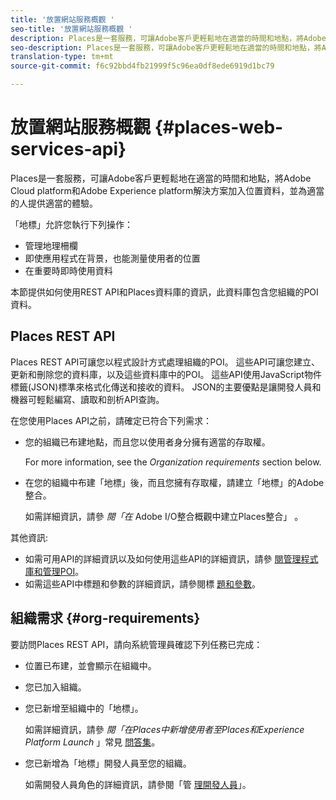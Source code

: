 ```yaml
---
title: '放置網站服務概觀 '
seo-title: '放置網站服務概觀 '
description: Places是一套服務，可讓Adobe客戶更輕鬆地在適當的時間和地點，將Adobe Experience cloud和Adobe Experience platform解決方案加入位置資料，並為適當的人提供適當的體驗。
seo-description: Places是一套服務，可讓Adobe客戶更輕鬆地在適當的時間和地點，將Adobe Experience cloud和Adobe Experience platform解決方案加入位置資料，並為適當的人提供適當的體驗。
translation-type: tm+mt
source-git-commit: f6c92bbd4fb21999f5c96ea0df8ede6919d1bc79

---
```



# 放置網站服務概觀 {#places-web-services-api}

Places是一套服務，可讓Adobe客戶更輕鬆地在適當的時間和地點，將Adobe Cloud platform和Adobe Experience platform解決方案加入位置資料，並為適當的人提供適當的體驗。

「地標」允許您執行下列操作：

* 管理地理柵欄
* 即使應用程式在背景，也能測量使用者的位置
* 在重要時即時使用資料

本節提供如何使用REST API和Places資料庫的資訊，此資料庫包含您組織的POI資料。

## Places REST API

Places REST API可讓您以程式設計方式處理組織的POI。 這些API可讓您建立、更新和刪除您的資料庫，以及這些資料庫中的POI。 這些API使用JavaScript物件標籤(JSON)標準來格式化傳送和接收的資料。 JSON的主要優點是讓開發人員和機器可輕鬆編寫、讀取和剖析API查詢。

在您使用Places API之前，請確定已符合下列需求：

* 您的組織已布建地點，而且您以使用者身分擁有適當的存取權。

   For more information, see the *Organization requirements* section below.

* 在您的組織中布建「地標」後，而且您擁有存取權，請建立「地標」的Adobe整合。

   如需詳細資訊，請參 *閱「在* Adobe I/O整合概觀中建立Places整合」 [](/help/places-web-service-api/adobe-i-o-integration.md)。

其他資訊:

* 如需可用API的詳細資訊以及如何使用這些API的詳細資訊，請參 [閱管理程式庫](/help/places-web-service-api/api-usage/manage-libraries/manage-libraries.md)[和管理POI](/help/places-web-service-api/api-usage/manage-pois/manage-pois.md)。
* 如需這些API中標題和參數的詳細資訊，請參閱標 [題和參數](/help/places-web-service-api/api-usage/headers-and-parameters.md)。

## 組織需求 {#org-requirements}

要訪問Places REST API，請向系統管理員確認下列任務已完成：

* 位置已布建，並會顯示在組織中。
* 您已加入組織。
* 您已新增至組織中的「地標」。

   如需詳細資訊，請參 *閱「在Places中新增使用者至Places和Experience Platform Launch* 」常見 [問答集](/help/places-faqs.md)。

* 您已新增為「地標」開發人員至您的組織。

   如需開發人員角色的詳細資訊，請參閱「管 [理開發人員](https://helpx.adobe.com/enterprise/using/manage-developers.html)」。